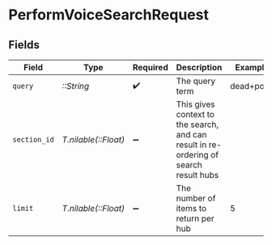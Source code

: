 # PerformVoiceSearchRequest


## Fields

| Field                                                                                 | Type                                                                                  | Required                                                                              | Description                                                                           | Example                                                                               |
| ------------------------------------------------------------------------------------- | ------------------------------------------------------------------------------------- | ------------------------------------------------------------------------------------- | ------------------------------------------------------------------------------------- | ------------------------------------------------------------------------------------- |
| `query`                                                                               | *::String*                                                                            | :heavy_check_mark:                                                                    | The query term                                                                        | dead+poop                                                                             |
| `section_id`                                                                          | *T.nilable(::Float)*                                                                  | :heavy_minus_sign:                                                                    | This gives context to the search, and can result in re-ordering of search result hubs |                                                                                       |
| `limit`                                                                               | *T.nilable(::Float)*                                                                  | :heavy_minus_sign:                                                                    | The number of items to return per hub                                                 | 5                                                                                     |